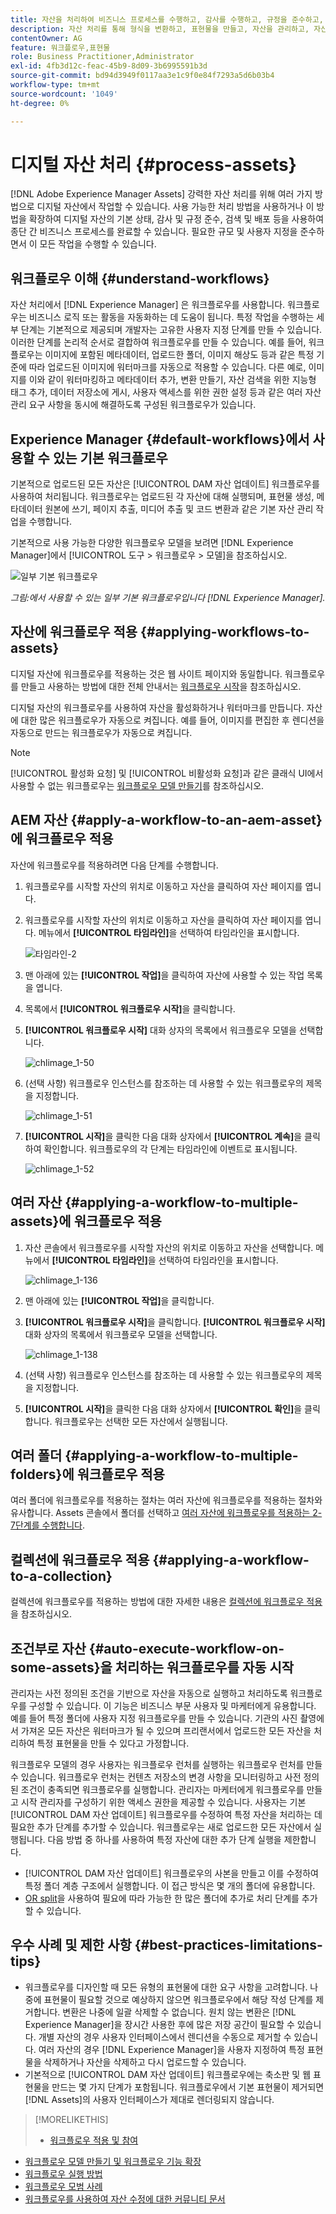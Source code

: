 ```yaml
---
title: 자산을 처리하여 비즈니스 프로세스를 수행하고, 감사를 수행하고, 규정을 준수하고, 기본적인 안정성을 유지합니다
description: 자산 처리를 통해 형식을 변환하고, 표현물을 만들고, 자산을 관리하고, 자산을 확인하고, 워크플로우를 실행합니다.
contentOwner: AG
feature: 워크플로우,표현물
role: Business Practitioner,Administrator
exl-id: 4fb3d12c-feac-45b9-8d09-3b6995591b3d
source-git-commit: bd94d3949f0117aa3e1c9f0e84f7293a5d6b03b4
workflow-type: tm+mt
source-wordcount: '1049'
ht-degree: 0%

---
```


# 디지털 자산 처리 {#process-assets}

[!DNL Adobe Experience Manager Assets] 강력한 자산 처리를 위해 여러 가지 방법으로 디지털 자산에서 작업할 수 있습니다. 사용 가능한 처리 방법을 사용하거나 이 방법을 확장하여 디지털 자산의 기본 상태, 감사 및 규정 준수, 검색 및 배포 등을 사용하여 종단 간 비즈니스 프로세스를 완료할 수 있습니다. 필요한 규모 및 사용자 지정을 준수하면서 이 모든 작업을 수행할 수 있습니다.

## 워크플로우 이해 {#understand-workflows}

자산 처리에서 [!DNL Experience Manager] 은 워크플로우를 사용합니다. 워크플로우는 비즈니스 로직 또는 활동을 자동화하는 데 도움이 됩니다. 특정 작업을 수행하는 세부 단계는 기본적으로 제공되며 개발자는 고유한 사용자 지정 단계를 만들 수 있습니다. 이러한 단계를 논리적 순서로 결합하여 워크플로우를 만들 수 있습니다. 예를 들어, 워크플로우는 이미지에 포함된 메타데이터, 업로드한 폴더, 이미지 해상도 등과 같은 특정 기준에 따라 업로드된 이미지에 워터마크를 자동으로 적용할 수 있습니다. 다른 예로, 이미지를 이와 같이 워터마킹하고 메타데이터 추가, 변환 만들기, 자산 검색을 위한 지능형 태그 추가, 데이터 저장소에 게시, 사용자 액세스를 위한 권한 설정 등과 같은 여러 자산 관리 요구 사항을 동시에 해결하도록 구성된 워크플로우가 있습니다.

## Experience Manager {#default-workflows}에서 사용할 수 있는 기본 워크플로우

기본적으로 업로드된 모든 자산은 [!UICONTROL DAM 자산 업데이트] 워크플로우를 사용하여 처리됩니다. 워크플로우는 업로드된 각 자산에 대해 실행되며, 표현물 생성, 메타데이터 원본에 쓰기, 페이지 추출, 미디어 추출 및 코드 변환과 같은 기본 자산 관리 작업을 수행합니다.

기본적으로 사용 가능한 다양한 워크플로우 모델을 보려면 [!DNL Experience Manager]에서 [!UICONTROL 도구 > 워크플로우 > 모델]을 참조하십시오.

![일부 기본 워크플로우](assets/aem-default-workflows.png)

*그림:에서 사용할 수 있는 일부 기본 워크플로우입니다 [!DNL Experience Manager].*

## 자산에 워크플로우 적용 {#applying-workflows-to-assets}

디지털 자산에 워크플로우를 적용하는 것은 웹 사이트 페이지와 동일합니다. 워크플로우를 만들고 사용하는 방법에 대한 전체 안내서는 [워크플로우 시작](/help/sites-authoring/workflows-participating.md)을 참조하십시오.

디지털 자산의 워크플로우를 사용하여 자산을 활성화하거나 워터마크를 만듭니다. 자산에 대한 많은 워크플로우가 자동으로 켜집니다. 예를 들어, 이미지를 편집한 후 렌디션을 자동으로 만드는 워크플로우가 자동으로 켜집니다.

>[!NOTE]
>
>[!UICONTROL 활성화 요청] 및 [!UICONTROL 비활성화 요청]과 같은 클래식 UI에서 사용할 수 없는 워크플로우는 [워크플로우 모델 만들기](/help/sites-developing/workflows-models.md#make-workflow-models-available-in-touchui)를 참조하십시오.

## AEM 자산 {#apply-a-workflow-to-an-aem-asset}에 워크플로우 적용

<!-- 
TBD: Add animated GIF for these steps instead of all these screenshots.
-->

자산에 워크플로우를 적용하려면 다음 단계를 수행합니다.

1. 워크플로우를 시작할 자산의 위치로 이동하고 자산을 클릭하여 자산 페이지를 엽니다.

1. 워크플로우를 시작할 자산의 위치로 이동하고 자산을 클릭하여 자산 페이지를 엽니다. 메뉴에서 **[!UICONTROL 타임라인]**&#x200B;을 선택하여 타임라인을 표시합니다.

   ![타임라인-2](assets/timeline-2.png)

1. 맨 아래에 있는 **[!UICONTROL 작업]**&#x200B;을 클릭하여 자산에 사용할 수 있는 작업 목록을 엽니다.

1. 목록에서 **[!UICONTROL 워크플로우 시작]**&#x200B;을 클릭합니다.

1. **[!UICONTROL 워크플로우 시작]** 대화 상자의 목록에서 워크플로우 모델을 선택합니다.

   ![chlimage_1-50](assets/chlimage_1-50.png)

1. (선택 사항) 워크플로우 인스턴스를 참조하는 데 사용할 수 있는 워크플로우의 제목을 지정합니다.

   ![chlimage_1-51](assets/chlimage_1-51.png)

1. **[!UICONTROL 시작]**&#x200B;을 클릭한 다음 대화 상자에서 **[!UICONTROL 계속]**&#x200B;을 클릭하여 확인합니다. 워크플로우의 각 단계는 타임라인에 이벤트로 표시됩니다.

   ![chlimage_1-52](assets/chlimage_1-52.png)

## 여러 자산 {#applying-a-workflow-to-multiple-assets}에 워크플로우 적용

1. 자산 콘솔에서 워크플로우를 시작할 자산의 위치로 이동하고 자산을 선택합니다. 메뉴에서 **[!UICONTROL 타임라인]**&#x200B;을 선택하여 타임라인을 표시합니다.

   ![chlimage_1-136](assets/chlimage_1-136.png)

1. 맨 아래에 있는 **[!UICONTROL 작업]**&#x200B;을 클릭합니다.

1. **[!UICONTROL 워크플로우 시작]**&#x200B;을 클릭합니다. **[!UICONTROL 워크플로우 시작]** 대화 상자의 목록에서 워크플로우 모델을 선택합니다.

   ![chlimage_1-138](assets/chlimage_1-138.png)

1. (선택 사항) 워크플로우 인스턴스를 참조하는 데 사용할 수 있는 워크플로우의 제목을 지정합니다.

1. **[!UICONTROL 시작]**&#x200B;을 클릭한 다음 대화 상자에서 **[!UICONTROL 확인]**&#x200B;을 클릭합니다. 워크플로우는 선택한 모든 자산에서 실행됩니다.

## 여러 폴더 {#applying-a-workflow-to-multiple-folders}에 워크플로우 적용

여러 폴더에 워크플로우를 적용하는 절차는 여러 자산에 워크플로우를 적용하는 절차와 유사합니다. Assets 콘솔에서 폴더를 선택하고 [여러 자산에 워크플로우를 적용하는 2-7단계를 수행합니다](assets-workflow.md#applying-a-workflow-to-multiple-assets).

## 컬렉션에 워크플로우 적용 {#applying-a-workflow-to-a-collection}

컬렉션에 워크플로우를 적용하는 방법에 대한 자세한 내용은 [컬렉션에 워크플로우 적용](managing-collections-touch-ui.md#running-a-workflow-on-a-collection)을 참조하십시오.

## 조건부로 자산 {#auto-execute-workflow-on-some-assets}을 처리하는 워크플로우를 자동 시작

관리자는 사전 정의된 조건을 기반으로 자산을 자동으로 실행하고 처리하도록 워크플로우를 구성할 수 있습니다. 이 기능은 비즈니스 부문 사용자 및 마케터에게 유용합니다. 예를 들어 특정 폴더에 사용자 지정 워크플로우를 만들 수 있습니다. 기관의 사진 촬영에서 가져온 모든 자산은 워터마크가 될 수 있으며 프리랜서에서 업로드한 모든 자산을 처리하여 특정 표현물을 만들 수 있다고 가정합니다.

워크플로우 모델의 경우 사용자는 워크플로우 런처를 실행하는 워크플로우 런처를 만들 수 있습니다. 워크플로우 런처는 컨텐츠 저장소의 변경 사항을 모니터링하고 사전 정의된 조건이 충족되면 워크플로우를 실행합니다. 관리자는 마케터에게 워크플로우를 만들고 시작 관리자를 구성하기 위한 액세스 권한을 제공할 수 있습니다. 사용자는 기본 [!UICONTROL DAM 자산 업데이트] 워크플로우를 수정하여 특정 자산을 처리하는 데 필요한 추가 단계를 추가할 수 있습니다. 워크플로우는 새로 업로드한 모든 자산에서 실행됩니다. 다음 방법 중 하나를 사용하여 특정 자산에 대한 추가 단계 실행을 제한합니다.

* [!UICONTROL DAM 자산 업데이트] 워크플로우의 사본을 만들고 이를 수정하여 특정 폴더 계층 구조에서 실행합니다. 이 접근 방식은 몇 개의 폴더에 유용합니다.
* [OR split](/help/sites-developing/workflows-step-ref.md#or-split)을 사용하여 필요에 따라 가능한 한 많은 폴더에 추가로 처리 단계를 추가할 수 있습니다.

## 우수 사례 및 제한 사항 {#best-practices-limitations-tips}

* 워크플로우를 디자인할 때 모든 유형의 표현물에 대한 요구 사항을 고려합니다. 나중에 표현물이 필요할 것으로 예상하지 않으면 워크플로우에서 해당 작성 단계를 제거합니다. 변환은 나중에 일괄 삭제할 수 없습니다. 원치 않는 변환은 [!DNL Experience Manager]을 장시간 사용한 후에 많은 저장 공간이 필요할 수 있습니다. 개별 자산의 경우 사용자 인터페이스에서 렌디션을 수동으로 제거할 수 있습니다. 여러 자산의 경우 [!DNL Experience Manager]을 사용자 지정하여 특정 표현물을 삭제하거나 자산을 삭제하고 다시 업로드할 수 있습니다.
* 기본적으로 [!UICONTROL DAM 자산 업데이트] 워크플로우에는 축소판 및 웹 표현물을 만드는 몇 가지 단계가 포함됩니다. 워크플로우에서 기본 표현물이 제거되면 [!DNL Assets]의 사용자 인터페이스가 제대로 렌더링되지 않습니다.

>[!MORELIKETHIS]
>
>* [워크플로우 적용 및 참여](/help/sites-authoring/workflows.md)
* [워크플로우 모델 만들기 및 워크플로우 기능 확장](/help/sites-developing/workflows.md)
* [워크플로우 실행 방법](/help/sites-administering/workflows-starting.md)
* [워크플로우 모범 사례](/help/sites-developing/workflows-best-practices.md)
* [워크플로우를 사용하여 자산 수정에 대한 커뮤니티 문서](https://helpx.adobe.com/experience-manager/using/modify_asset_workflow.html)

